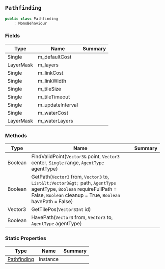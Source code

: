 ## `Pathfinding`

```csharp
public class Pathfinding
    : MonoBehaviour

```

### Fields

| Type | Name | Summary | 
| --- | --- | --- | 
| Single | m_defaultCost |  | 
| LayerMask | m_layers |  | 
| Single | m_linkCost |  | 
| Single | m_linkWidth |  | 
| Single | m_tileSize |  | 
| Single | m_tileTimeout |  | 
| Single | m_updateInterval |  | 
| Single | m_waterCost |  | 
| LayerMask | m_waterLayers |  | 


### Methods

| Type | Name | Summary | 
| --- | --- | --- | 
| Boolean | FindValidPoint(`Vector3&` point, `Vector3` center, `Single` range, `AgentType` agentType) |  | 
| Boolean | GetPath(`Vector3` from, `Vector3` to, `List&lt;Vector3&gt;` path, `AgentType` agentType, `Boolean` requireFullPath = False, `Boolean` cleanup = True, `Boolean` havePath = False) |  | 
| Vector3 | GetTilePos(`Vector3Int` id) |  | 
| Boolean | HavePath(`Vector3` from, `Vector3` to, `AgentType` agentType) |  | 


### Static Properties

| Type | Name | Summary | 
| --- | --- | --- | 
| [Pathfinding](./Pathfinding.md) | instance |  | 


